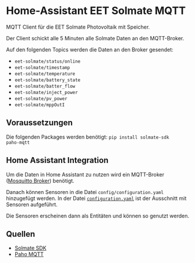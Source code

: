 # Home-Assistant EET Solmate MQTT
MQTT Client für die EET Solmate Photovoltaik mit Speicher.

Der Client schickt alle 5 Minuten alle Solmate Daten an den MQTT-Broker.

Auf den folgenden Topics werden die Daten an den Broker gesendet:
* <code>eet-solmate/status/online</code>
* <code>eet-solmate/timestamp</code>
* <code>eet-solmate/temperature</code>
* <code>eet-solmate/battery_state</code>
* <code>eet-solmate/batter_flow</code>
* <code>eet-solmate/inject_power</code>
* <code>eet-solmate/pv_power</code>
* <code>eet-solmate/mppOutI</code>

## Voraussetzungen
Die folgenden Packages werden benötigt: <code>pip install solmate-sdk paho-mqtt</code>

## Home Assistant Integration
Um die Daten in Home Assistant zu nutzen wird ein MQTT-Broker ([Mosquitto Broker](https://github.com/home-assistant/addons/tree/master/mosquitto)) benötigt.

Danach können Sensoren in die Datei <code>config/configuration.yaml</code> hinzugefügt werden. In der Datei [<code>configuration.yaml</code>](configuration.yaml) ist der Ausschnitt mit Sensoren aufgeführt.

Die Sensoren erscheinen dann als Entitäten und können so genutzt werden.

## Quellen
* [Solmate SDK](https://pypi.org/project/solmate-sdk/)
* [Paho MQTT](https://pypi.org/project/paho-mqtt/)